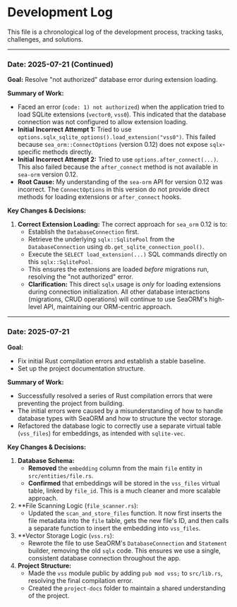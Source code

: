# Development Log

This file is a chronological log of the development process, tracking tasks, challenges, and solutions.

---

### **Date:** 2025-07-21 (Continued)

**Goal:** Resolve "not authorized" database error during extension loading.

**Summary of Work:**
- Faced an error (`code: 1) not authorized`) when the application tried to load SQLite extensions (`vector0`, `vss0`). This indicated that the database connection was not configured to allow extension loading.
- **Initial Incorrect Attempt 1:** Tried to use `options.sqlx_sqlite_options().load_extension("vss0")`. This failed because `sea_orm::ConnectOptions` (version 0.12) does not expose `sqlx`-specific methods directly.
- **Initial Incorrect Attempt 2:** Tried to use `options.after_connect(...)`. This also failed because the `after_connect` method is not available in `sea-orm` version 0.12.
- **Root Cause:** My understanding of the `sea-orm` API for version 0.12 was incorrect. The `ConnectOptions` in this version do not provide direct methods for loading extensions or `after_connect` hooks.

**Key Changes & Decisions:**
1.  **Correct Extension Loading:** The correct approach for `sea_orm` 0.12 is to:
    -   Establish the `DatabaseConnection` first.
    -   Retrieve the underlying `sqlx::SqlitePool` from the `DatabaseConnection` using `db.get_sqlite_connection_pool()`.
    -   Execute the `SELECT load_extension(...)` SQL commands directly on this `sqlx::SqlitePool`.
    -   This ensures the extensions are loaded *before* migrations run, resolving the "not authorized" error.
    -   **Clarification:** This direct `sqlx` usage is *only* for loading extensions during connection initialization. All other database interactions (migrations, CRUD operations) will continue to use SeaORM's high-level API, maintaining our ORM-centric approach.

---

### **Date:** 2025-07-21

**Goal:**
- Fix initial Rust compilation errors and establish a stable baseline.
- Set up the project documentation structure.

**Summary of Work:**
- Successfully resolved a series of Rust compilation errors that were preventing the project from building.
- The initial errors were caused by a misunderstanding of how to handle database types with SeaORM and how to structure the vector storage.
- Refactored the database logic to correctly use a separate virtual table (`vss_files`) for embeddings, as intended with `sqlite-vec`.

**Key Changes & Decisions:**
1.  **Database Schema:**
    -   **Removed** the `embedding` column from the main `file` entity in `src/entities/file.rs`.
    -   **Confirmed** that embeddings will be stored in the `vss_files` virtual table, linked by `file_id`. This is a much cleaner and more scalable approach.
2.  **File Scanning Logic (`file_scanner.rs`):
    -   Updated the `scan_and_store_files` function. It now first inserts the file metadata into the `file` table, gets the new file's ID, and then calls a separate function to insert the embedding into `vss_files`.
3.  **Vector Storage Logic (`vss.rs`):
    -   Rewrote the file to use SeaORM's `DatabaseConnection` and `Statement` builder, removing the old `sqlx` code. This ensures we use a single, consistent database connection throughout the app.
4.  **Project Structure:**
    -   Made the `vss` module public by adding `pub mod vss;` to `src/lib.rs`, resolving the final compilation error.
    -   Created the `project-docs` folder to maintain a shared understanding of the project.